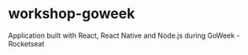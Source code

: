 # workshop-goweek
Application built with React, React Native and Node.js during GoWeek - Rocketseat
